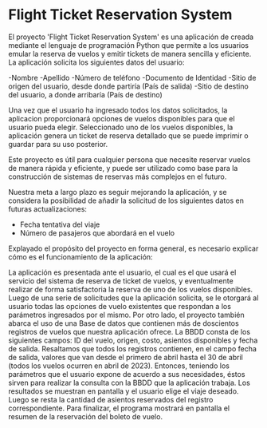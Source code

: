 # Flight Ticket Reservation System
El proyecto 'Flight Ticket Reservation System' es una aplicación de creada mediante el lenguaje de programación Python que permite a los usuarios emular la reserva de vuelos y emitir tickets de manera sencilla y eficiente. La aplicación solicita los siguientes datos del usuario:

-Nombre
-Apellido
-Número de teléfono
-Documento de Identidad
-Sitio de origen del usuario, desde donde partiría (País de salida)
-Sitio de destino del usuario, a donde arribaría (País de destino)

Una vez que el usuario ha ingresado todos los datos solicitados, la aplicacion proporcionará opciones de vuelos disponibles para que el usuario pueda elegir.  Seleccionado uno de los vuelos disponibles, la aplicación genera un ticket de reserva detallado que se puede imprimir o guardar para su uso posterior.

Este proyecto es útil para cualquier persona que necesite reservar vuelos de manera rápida y eficiente, y puede ser utilizado como base para la construcción de sistemas de reservas más complejos en el futuro.


Nuestra meta a largo plazo es seguir mejorando la aplicación, y se considera la posibilidad de añadir la solicitud de los siguientes datos en futuras actualizaciones:
- Fecha tentativa del viaje
- Número de pasajeros que abordará en el vuelo

Explayado el propósito del proyecto en forma general, es necesario explicar cómo es el funcionamiento de la aplicación:

La aplicación es presentada ante el usuario, el cual es el que usará el servicio del sistema de reserva de ticket de vuelos, y eventualmente realizar de forma satisfactoria la reserva de uno de los vuelos disponibles. Luego de una serie de solicitudes que la aplicación solicita, se le otorgará al usuario todas las  opciones de vuelo existentes que respondan a los parámetros ingresados por el mismo.
Por otro lado, el proyecto también abarca el uso de una Base de datos que contienen más de doscientos registros de vuelos que nuestra aplicación ofrece. La BBDD consta de los siguientes campos: ID del vuelo, origen, costo, asientos disponibles y fecha de salida. Resaltamos que todos los registros contienen, en el campo fecha de salida, valores que van desde el primero de abril hasta el 30 de abril (todos los vuelos ocurren en abril de 2023).
Entonces, teniendo los parámetros que el usuario expone de acuerdo a sus necesidades, éstos sirven para realizar la consulta con la BBDD que la aplicación trabaja. Los resultados se muestran en pantalla y el usuario elige el viaje deseado. Luego se resta la cantidad de asientos reservados del registro correspondiente.
Para finalizar, el programa mostrará en pantalla el resumen de la reservación del boleto de vuelo. 
